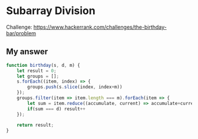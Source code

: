 # Subarray Division
Challenge: https://www.hackerrank.com/challenges/the-birthday-bar/problem

## My answer
```javascript
function birthday(s, d, m) {
    let result = 0;
    let groups = [];
    s.forEach((item, index) => {    
        groups.push(s.slice(index, index+m))
    });
    groups.filter(item => item.length === m).forEach(item => {
        let sum = item.reduce((accumulate, current) => accumulate+current )
        if(sum === d) result++
    });
    
    return result;
}
```

